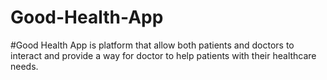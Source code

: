 # Good-Health-App
#Good Health App is platform that allow both patients and doctors to interact
and provide a way for doctor to help patients with their healthcare needs. 
